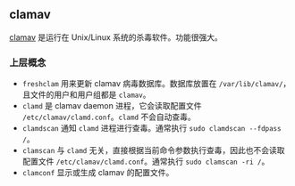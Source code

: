 ## clamav

[clamav](https://www.clamav.net/) 是运行在 Unix/Linux 系统的杀毒软件。功能很强大。

### 上层概念

- `freshclam` 用来更新 clamav 病毒数据库。数据库放置在 `/var/lib/clamav/`，且文件的用户和用户组都是 `clamav`。
- `clamd` 是 clamav daemon 进程，它会读取配置文件 `/etc/clamav/clamd.conf`。`clamd` 不会自动查毒。
- `clamdscan` 通知 `clamd` 进程进行查毒。通常执行 `sudo clamdscan --fdpass /`。
- `clamscan` 与 `clamd` 无关，直接根据当前命令参数执行查毒，因此也不会读取配置文件 `/etc/clamav/clamd.conf`。通常执行 `sudo clamscan -ri /`。
- `clamconf` 显示或生成 clamav 的配置文件。
